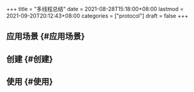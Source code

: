 +++
title = "多线程总结"
date = 2021-08-28T15:18:00+08:00
lastmod = 2021-09-20T20:12:43+08:00
categories = ["protocol"]
draft = false
+++

<!--more-->


## 应用场景 {#应用场景}


## 创建 {#创建}


## 使用 {#使用}